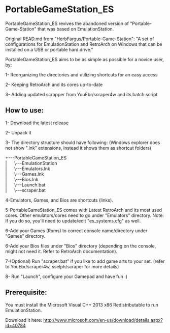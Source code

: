 PortableGameStation_ES
=========

PortableGameStation_ES revives the abandoned version of "Portable-Game-Station" that was based on EmulationStation. 

Original READ.md from "HerbFargus/Portable-Game-Station": "A set of configurations for EmulationStation and RetroArch on Windows that can be installed on a USB or portable hard drive."


PortableGameStation_ES aims to be as simple as possible for a novice user, by:

1- Reorganizing the directories and utilizing shortcuts for an easy access

2- Keeping RetroArch and its cores up-to-date

3- Adding updated scrapper from YouEbr/scraper4w and its batch script




How to use:
-----------
1- Download the latest release

2- Unpack it

3- The directory structure should have following: (Windows explorer does not show ".lnk" extensions, instead it shows them as shortcut folders)

+---PortableGameStation_ES</br>
|&nbsp;   &nbsp;   &nbsp; \\---EmulationStation</br>
|&nbsp;   &nbsp;   &nbsp; \\---Emulators.lnk</br>
|&nbsp;   &nbsp;   &nbsp; \\---Games.lnk</br>
|&nbsp;   &nbsp;   &nbsp; \\---Bios.lnk</br>
|&nbsp;   &nbsp;   &nbsp; \\---Launch.bat</br>
|&nbsp;   &nbsp;   &nbsp; \\---scraper.bat</br>


4-Emulators, Games, and Bios are shortcuts (links).

5-PortableGameStation_ES comes with Latest RetroArch and its most used cores. Other emulators/cores need to go under "Emulators" directory. Note: If you do so, you'll need to update/edit "es_systems.cfg" as well.

6-Add your Games (Roms) to correct console name/directory under "Games" directory.

6-Add your Bios files under "Bios" directory (depending on the console, might not need it. Refer to RetroArch documentation).

7-(Optional) Run "scraper.bat" if you like to add game arts to your set. (refer to YouEbr/scraper4w, sselph/scraper for more details)

8- Run "Launch", configure your Gamepad and have fun :)


Prerequisite:
------
You must install the Microsoft Visual C++ 2013 x86 Redistributable to run EmulationStation.

Download it here: http://www.microsoft.com/en-us/download/details.aspx?id=40784
